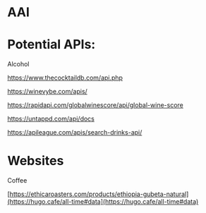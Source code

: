 # AAI

# Potential APIs:

Alcohol 

https://www.thecocktaildb.com/api.php

https://winevybe.com/apis/

https://rapidapi.com/globalwinescore/api/global-wine-score

https://untappd.com/api/docs

https://apileague.com/apis/search-drinks-api/

# Websites

Coffee

[https://ethicaroasters.com/products/ethiopia-gubeta-natural](https://hugo.cafe/all-time#data](https://hugo.cafe/all-time#data)
